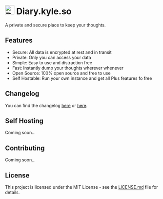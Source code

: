 # <img src='https://diary.kyle.so/logo.png' alt='Diary Logo' width='30'> Diary.kyle.so

A private and secure place to keep your thoughts. 

## Features
- Secure: All data is encrypted at rest and in transit
- Private: Only you can access your data
- Simple: Easy to use and distraction free
- Fast: Instantly dump your thoughts wherever whenever
- Open Source: 100% open source and free to use
- Self Hostable: Run your own instance and get all Plus features fo free

## Changelog

You can find the changelog [here](./CHANGELOG.md) or [here](https://diary.kyle.so/changelog).

## Self Hosting 
Coming soon...

## Contributing
Coming soon...

## License
This project is licensed under the MIT License - see the [LICENSE.md](LICENSE.md) file for details.
